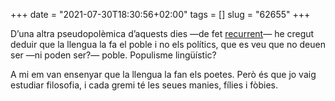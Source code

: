 +++
date = "2021-07-30T18:30:56+02:00"
tags = []
slug = "62655"
+++

D’una altra pseudopolèmica d’aquests dies —de fet [recurrent](/2013/10/31/que-sacabi-aquesta.html)— he cregut deduir que la llengua la fa el poble i no els polítics, que es veu que no deuen ser —ni poden ser?— poble. Populisme lingüístic?

A mi em van ensenyar que la llengua la fan els poetes. Però és que jo vaig estudiar filosofia, i cada gremi té les seues manies, fílies i fòbies.